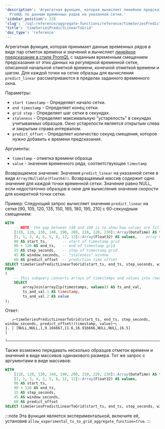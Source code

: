 ```yaml
---
'description': 'Агрегатная функция, которая вычисляет линейное предсказание в стиле
  PromQL по данным временных рядов на указанной сетке.'
'sidebar_position': 228
'slug': '/sql-reference/aggregate-functions/reference/timeSeriesPredictLinearToGrid'
'title': 'timeSeriesPredictLinearToGrid'
'doc_type': 'reference'
---
```

Агрегатная функция, которая принимает данные временных рядов в виде пар отметок времени и значений и вычисляет [линейное предсказание в стиле PromQL](https://prometheus.io/docs/prometheus/latest/querying/functions/#predict_linear) с заданным временным смещением предсказания от этих данных на регулярной временной сетке, описанной начальной отметкой времени, конечной отметкой времени и шагом. Для каждой точки на сетке образцы для вычисления `predict_linear` рассматриваются в пределах заданного временного окна.

Параметры:
- `start timestamp` - Определяет начало сетки.
- `end timestamp` - Определяет конец сетки.
- `grid step` - Определяет шаг сетки в секундах.
- `staleness` - Определяет максимальную "устарелость" в секундах учитываемых образцов. Окно устарелости является открытым слева и закрытым справа интервалом.
- `predict_offset` - Определяет количество секунд смещения, которое нужно добавить к времени предсказания.

Аргументы:
- `timestamp` - отметка времени образца
- `value` - значение временного ряда, соответствующее `timestamp`

Возвращаемое значение:
Значения `predict_linear` на указанной сетке в виде `Array(Nullable(Float64))`. Возвращаемый массив содержит одно значение для каждой точки временной сетки. Значение равно NULL, если недостаточно образцов в окне для вычисления значения скорости для конкретной точки сетки.

Пример:
Следующий запрос вычисляет значения `predict_linear` на сетке [90, 105, 120, 135, 150, 165, 180, 195, 210] с 60-секундным смещением:

```sql
WITH
    -- NOTE: the gap between 140 and 190 is to show how values are filled for ts = 150, 165, 180 according to window paramater
    [110, 120, 130, 140, 190, 200, 210, 220, 230]::Array(DateTime) AS timestamps,
    [1, 1, 3, 4, 5, 5, 8, 12, 13]::Array(Float32) AS values, -- array of values corresponding to timestamps above
    90 AS start_ts,       -- start of timestamp grid
    90 + 120 AS end_ts,   -- end of timestamp grid
    15 AS step_seconds,   -- step of timestamp grid
    45 AS window_seconds, -- "staleness" window
    60 AS predict_offset  -- prediction time offset
SELECT timeSeriesPredictLinearToGrid(start_ts, end_ts, step_seconds, window_seconds, predict_offset)(timestamp, value)
FROM
(
    -- This subquery converts arrays of timestamps and values into rows of `timestamp`, `value`
    SELECT
        arrayJoin(arrayZip(timestamps, values)) AS ts_and_val,
        ts_and_val.1 AS timestamp,
        ts_and_val.2 AS value
);
```

Ответ:

```response
   ┌─timeSeriesPredictLinearToGrid(start_ts, end_ts, step_seconds, window_seconds, predict_offset)(timestamp, value)─┐
1. │ [NULL,NULL,1,9.166667,11.6,16.916666,NULL,NULL,16.5]                                                            │
   └─────────────────────────────────────────────────────────────────────────────────────────────────────────────────┘
```

Также возможно передавать несколько образцов отметок времени и значений в виде массивов одинакового размера. Тот же запрос с аргументами в виде массивов:

```sql
WITH
    [110, 120, 130, 140, 190, 200, 210, 220, 230]::Array(DateTime) AS timestamps,
    [1, 1, 3, 4, 5, 5, 8, 12, 13]::Array(Float32) AS values,
    90 AS start_ts,
    90 + 120 AS end_ts,
    15 AS step_seconds,
    45 AS window_seconds,
    60 AS predict_offset
SELECT timeSeriesPredictLinearToGrid(start_ts, end_ts, step_seconds, window_seconds, predict_offset)(timestamps, values);
```

:::note
Эта функция является экспериментальной, включите её, установив `allow_experimental_ts_to_grid_aggregate_function=true`.
:::